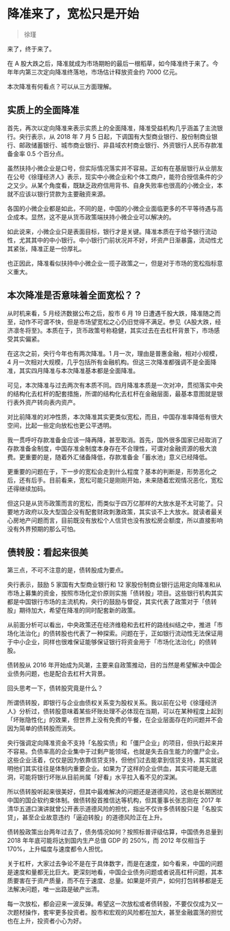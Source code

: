 # 降准来了，宽松只是开始

> 徐瑾

来了，终于来了。

在 A 股大跌之后，降准就成为市场期盼的最后一根稻草，如今降准终于来了。今年年内第三次定向降准终落地，市场估计释放资金约 7000 亿元。

本次降准有何看点？可以从三方面理解。

## 实质上的全面降准

首先，再次以定向降准来表示实质上的全面降准，降准受益机构几乎涵盖了主流银行。央行表示，从 2018 年 7 月 5 日起，下调国有大型商业银行、股份制商业银行、邮政储蓄银行、城市商业银行、非县域农村商业银行、外资银行人民币存款准备金率 0.5 个百分点。

虽然扶持小微企业是口号，但实际情况落实并不容易。正如有在基层银行从业朋友在公号《徐瑾经济人》表示，现实中小微企业和个体工商户，能符合授信条件的少之又少。从某个角度看，既缺乏政府信用背书、自身失败率也很高的小微企业，本就不应该以银行贷款为主要融资来源。

各国的小微企业都是如此，不同的是，中国的小微企业面临更多的不平等待遇与高企成本。显然，这不是从货币政策端扶持小微企业可以解决的。

如此说来，小微企业只是表面目标，银行才是关键。降准本质在于给予银行流动性，尤其其中的中小银行。中小银行门前状况并不好，坏资产日渐暴露，流动性尤其紧张，降准正是一份厚礼。

也正因此，降准看似扶持中小微企业一揽子政策之一，但是对于市场的宽松指标意义重大。

## 本次降准是否意味着全面宽松？？

从时机来看，5 月经济数据公布之后，股市 6 月 19 日遭遇千股大跌，降准随之而至，动作不可谓不快，但是市场望宽松之心仍旧觉得不满足。参见《A股大跌，经济凛冬将至》。本质在于，货币政策号称稳健，其实过去在去杠杆背景下，市场感受其实偏紧。

在这次之前，央行今年也有两次降准。1 月一次，理由是普惠金融，相对小规模，4 月一次相对大规模，几乎包括所有金融机构。但这三次降准都强调不是全面降准，其实四月降准与本次降准基本都是全面降准。

可见，本次降准与过去两次有本质不同。四月降准本质是一次对冲，贯彻落实中央的结构化去杠杆的配套措施，所谓的结构化去杠杆在金融层面，最基本意图就是银行表外资产转向表内资产。

对比前降准的对冲性质，本次降准其实更类似宽松，而且，中国存准率降低有很大空间，比起一些定向放松也更公平透明。

我一贯呼吁存款准备金应该一降再降，甚至取消。首先，国外很多国家已经取消了存款准备金制度，中国存准金制度本身存在不合理性，可谓对金融资源的极大浪费。更重要的是，随着外汇储备降低，存款准备金「蓄水池」意义已经降低。

更重要的问题在于，下一步的宽松会走到什么程度？基本的判断是，形势恶化之后，还有后手。目前看来，宽松可能只是刚刚开始，未来随着宏观情况恶化，宽松还得继续加码。

但这只是从货币政策而言的宽松，而类似于四万亿那样的大放水是不太可能了。只要地方政府以及大型国企没有配套财政刺激政策，其实谈不上大放水。就读者最关心房地产问题而言，目前既没有放松个人信贷也没有放松房企额度，所以直接影响没有外界预期的那么可怕。

## 债转股：看起来很美

第三点，不可不注意的是，债转股成为要点。

央行表示，鼓励 5 家国有大型商业银行和 12 家股份制商业银行运用定向降准和从市场上募集的资金，按照市场化定价原则实施「债转股」项目。这些银行机构其实都是中国银行市场的主流机构，央行的鼓励与督促，其实代表了政策对于「债转股」期待加大，希望在降准的同时配套新的政策。

从前面分析可以看出，中央政策还在经济维稳和去杠杆的路线纠结之中，推进「市场化法治化」的债转股也代表了一种探索。问题在于，正如银行流动性无法保证用于中小企业，同样也很难保证能够保证银行将资金用于「市场化法治化」的债转股。

债转股从 2016 年开始成为风潮，主要来自政策推动，目的当然是希望解决中国企业债务问题，也是配合去杠杆大背景。

回头思考一下，债转股究竟是什么？

所谓债转股，即银行与企业由债权关系变为股权关系。我以前在公号《徐瑾经济人》分析过，债转股意味着某些坏账处理不必体现在当期，可以在某种程度上起到「坏账隐性化」的效果，但世界上没有免费的午餐，在企业层面存在的问题并不会因为简单的债转股而消失。

央行强调定向降准资金不支持「名股实债」和「僵尸企业」的项目，但执行起来并不容易。负债率高的企业集中于过剩产能领域，也就是失去自生能力的僵尸企业。这些企业活着，仅仅是因为依靠信贷支持，但他们过去能拿到信贷支持，其实就说明他们其实往往是体制内重要企业。如果为了这样的企业供血，其实可能是无底洞，可能将银行坏账从目前尚属「好看」水平拉入看不见的深渊。

所以债转股听起来很美好，但其中最难解决的问题还是道德风险，这也是长期困扰中国的国企软约束体制。做债转股首推信达等机构，但其董事长张志刚在 2017 年清华五道口演讲就曾公开表示道德风险的担忧，指出不仅许多债转股只是「名股实贷」，甚至企业故意违约「逼迫转股」的道德风险正在上升。

债转股政策出台两年过去了，债务情况如何？按照标普评级估算，中国债务总量到 2018 年年底可能将达到国内生产总值 GDP 的 250%，而 2012 年仅相当于 170%，上升幅度与速度都令人担忧。

关于杠杆，大家过去争论不是在于具体数字，而是在速度，如今看来，中国的问题是速度和量都无比巨大。更深刻地看，中国企业债务问题或者说高杠杆问题，其本质要害在于资产质量，而不在于速度、总量。如果是坏资产，如何打包转移都是无法解决问题，唯一出路是破产出清。

每一次放松，都会迎来一波反弹。希望这一次放松或者债转股，不要仅仅成为又一次题材操作，套牢更多投资者。股市和宏观的风险都在加大，甚至金融震荡的担忧也在上升，投资者小心为好。


